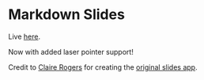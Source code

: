 # Markdown Slides

Live [here](https://s-pangburn.github.io/slides).

Now with added laser pointer support!

Credit to [Claire Rogers](https://github.com/clairekrogers) for creating the [original slides app](https://github.com/clairekrogers/slides).
